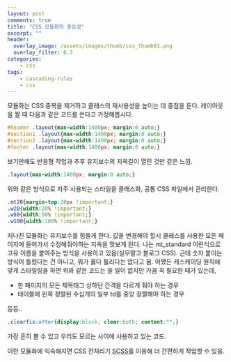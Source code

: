 ```yaml
---
layout: post
comments: true
title: "CSS 모듈화의 중요성"
excerpt: ""
header:
  overlay_image: /assets/images/thumb/css_thumb01.png
  overlay_filter: 0.3
categories:
    - css
tags:
    - cascading-rules
    - css
---
```

모듈화는 CSS 중복을 제거하고 클래스의 재사용성을 높이는 데 중점을 둔다. 레이아웃을 짤 때 다음과 같은 코드를 쓴다고 가정해봅시다.

```css
#header .layout{max-width:1400px; margin:0 auto;}
#section1 .layout{max-width:1400px; margin:0 auto;}
#section2 .layout{max-width:1400px; margin:0 auto;}
#footer .layout{max-width:1400px; margin:0 auto;}
```
보기만해도 반응형 작업과 추후 유지보수의 지옥길이 열린 것만 같은 느낌.

```css
.layout{max-width:1400px; margin:0 auto;}
```
위와 같은 방식으로 자주 사용되는 스타일을 클래스화, 공통 CSS 파일에서 관리한다.

```css
.mt20{margin-top:20px !important;}
.w20{width:20% !important;}
.w50{width:50% !important;}
.w100{width:100% !important;}
```
지나친 모듈화는 유지보수를 힘들게 한다. 값을 변경해야 할시 클래스를 사용한 모든 페이지에 들어가서 수정해줘야하는 지옥을 맛보게 된다. 나는 mt_standard 이런식으로 고유 이름을 붙여주는 방식을 사용하고 있음(실무말고 블로그 CSS). 근데 숫자 붙이는 방식이 틀렸다는 건 아니고, 뭐가 옳다 틀리다는 없다고 봄. 어쨌든 캐스케이딩 원칙에 맞게 스타일링을 하면 위와 같은 코드는 쓸 일이 없지만 가끔 꼭 필요한 때가 있는데,

<div class="cont-box type1 mt--standard mb--standard">
    <ul class="bu-list1">
        <li>한 페이지의 모든 제목태그 상하단 간격을 다르게 줘야 하는 경우</li>
        <li>테이블에 왼쪽 정렬된 수십개의 일부 td를 중앙 정렬해야 하는 경우</li>
    </ul>
</div>
등등..

```css
.clearfix:after{display:block; clear:both; content:"";}
```
가장 흔히 볼 수 있고 우리도 모르는 사이에 사용하고 있는 코드.

이런 모듈화에 익숙해지면 CSS 전처리기 <abbr title="syntactically awesome style sheets">SCSS</abbr>를 이용해 더 간편하게 작업할 수 있음.